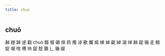 ```yaml
---
title: chuo
---
```


## chuō
繛
趠
踔
逴
戳
chuò
餟
惙
磭
拺
箹
擉
淖
歠
孎
婼
娕
婥
齪
綽
涰
绰
繛
踀
辍
辵
輟
娖
啜
哾
嚽
吷
鋜
酫
鏃
辶
鑡
龊
